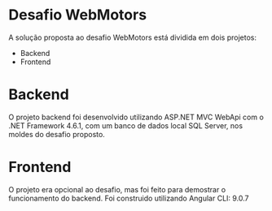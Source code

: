 # Desafio WebMotors
A solução proposta ao desafio WebMotors está dividida em dois projetos:
- Backend
- Frontend

# Backend
O projeto backend foi desenvolvido utilizando ASP.NET MVC WebApi com o 
.NET Framework 4.6.1, com um banco de dados local SQL Server, nos moldes do desafio proposto.

# Frontend
O projeto era opcional ao desafio, mas foi feito para demostrar o funcionamento do backend.
Foi construido utilizando Angular CLI: 9.0.7